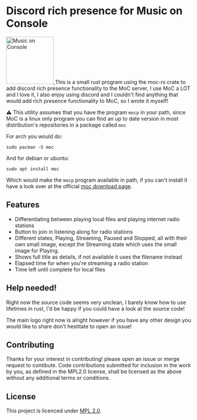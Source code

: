 # Discord rich presence for Music on Console
<a href="https://github.com/phnixir/moc-rich-presence" >
<img src="https://i.ibb.co/qkNd5z0/moclogo.png" alt="Music on Console" width="128" height="128">
</a>
This is a small rust program using the moc-rs crate to add discord rich presence
functionality to the MoC server, I use MoC a LOT and I love it, I also enjoy
using discord and I couldn't find anything that would add rich presence
functionality to MoC, so I wrote it myself!

⚠️ This utility assumes that you have the program `mocp` in your path, since MoC
is a linux only program you can find an up to date version in most distribution's
repositories in a package called `moc`

For arch you would do:
```
sudo pacman -S moc
```

And for debian or ubuntu:
```
sudo apt install moc
```

Which would make the `mocp` program available in path, if you can't install it
have a look over at the official [moc download page](https://moc.daper.net/download).

## Features
- Differentiating between playing local files and playing internet radio stations
- Button to join in listening along for radio stations
- Different states, Playing, Streaming, Paused and Stopped, all with their own small
image, except the Streaming state which uses the small image for Playing.
- Shows full title as details, if not available it uses the filename instead
- Elapsed time for when you're streaming a radio station
- Time left until complete for local files

## Help needed!
Right now the source code seems very unclean, I barely know how to use lifetimes in
rust, I'd be happy if you could have a look at the source code!

The main logo right now is alright however if you have any other design you would
like to share don't hestitate to open an issue!

## Contributing
Thanks for your interest in contributing! please open an issue or merge request
to contibute. Code contributions submitted for inclusion in the work by you, as
defined in the MPL2.0 license, shall be licensed as the above without any
additional terms or conditions.


## License
This project is licenced under [MPL 2.0][license].

[license]: https://www.mozilla.org/en-US/MPL/2.0/
